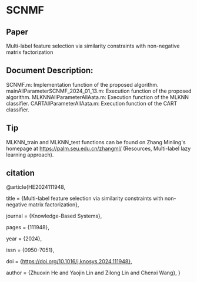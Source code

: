 # SCNMF

## Paper
Multi-label feature selection via similarity constraints with non-negative matrix factorization

## Document Description:
SCNMF.m: Implementation function of the proposed algorithm.
mainAllParameterSCNMF_2024_01_13.m: Execution function of the proposed algorithm.
MLKNNAllParameterAllAata.m: Execution function of the MLKNN classifier.
CARTAllParameterAllAata.m: Execution function of the CART classifier.

## Tip
MLKNN_train and MLKNN_test functions can be found on Zhang Minling's homepage at https://palm.seu.edu.cn/zhangml/ (Resources, Multi-label lazy learning approach).

## citation
@article{HE2024111948,

title = {Multi-label feature selection via similarity constraints with non-negative matrix factorization},

journal = {Knowledge-Based Systems},

pages = {111948},

year = {2024},

issn = {0950-7051},

doi = {https://doi.org/10.1016/j.knosys.2024.111948},

author = {Zhuoxin He and Yaojin Lin and Zilong Lin and Chenxi Wang},
}
